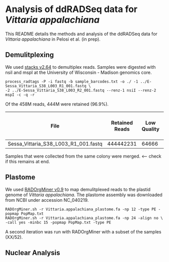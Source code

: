 # Analysis of ddRADSeq data for <i>Vittaria appalachiana</i>

This README details the methods and analysis of the ddRADSeq data for <i>Vittaria appalachiana</i> in Pelosi et al. (in prep). 

## Demulitplexing 

We used [stacks v2.64](https://catchenlab.life.illinois.edu/stacks/) to demultiplex reads. Samples were digested with nsiI and mspI at the University of Wisconsin - Madison genomics core. 
```
process_radtags -P -i fastq -b sample_barcodes.txt -o ./ -1 ../E-Sessa_Vittaria_S38_L003_R1_001.fastq \
-2 ../E-Sessa_Vittaria_S38_L003_R2_001.fastq --renz-1 nsiI --renz-2 mspI -c -q -r
```

Of the 458M reads, 444M were retained (96.9%). 

| File | Retained Reads | Low Quality | Barcode Not Found | RAD Cutsite Not Found | Total |
|------|----------------|-------------|-------------------|-----------------------|-------|
|Sessa_Vittaria_S38_L003_R1_001.fastq|444442231|64666|9517956|4505659|458530512|

Samples that were collected from the same colony were merged. <-- check if this remains at end. 

## Plastome 
We used [RADOrgMiner v0.9](https://github.com/laczkol/RADOrgMiner) to map demulitplexed reads to the plastid genome of <i>Vittaria appalachiana</i>. The plastome assembly was downloaded from NCBI under accession NC_040219. 

```
RADOrgMiner.sh -r Vittaria.appalachiana_plastome.fa -np 12 -type PE -popmap PopMap.txt
RADOrgMiner.sh -r Vittaria.appalachiana_plastome.fa -np 24 -align no \
-call yes -minbc 15 -popmap PopMap.txt -type PE 
```
A second iteration was run with RADOrgMiner with a subset of the samples (XX/52). 

## Nuclear Analysis 

